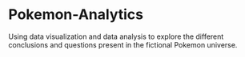 # Pokemon-Analytics
Using data visualization and data analysis to explore the different conclusions and questions present in the fictional Pokemon universe.
